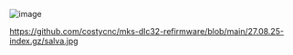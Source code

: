 ![image](https://github.com/user-attachments/assets/90786679-9363-414d-8538-dfb8543cbbea)

https://github.com/costycnc/mks-dlc32-refirmware/blob/main/27.08.25-index.gz/salva.jpg
